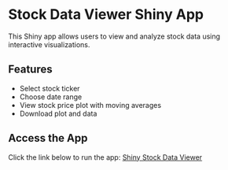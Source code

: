 # Stock Data Viewer Shiny App

This Shiny app allows users to view and analyze stock data using interactive visualizations.

## Features
- Select stock ticker
- Choose date range
- View stock price plot with moving averages
- Download plot and data

## Access the App
Click the link below to run the app:
[Shiny Stock Data Viewer](https://sinhuel.shinyapps.io/app16)
